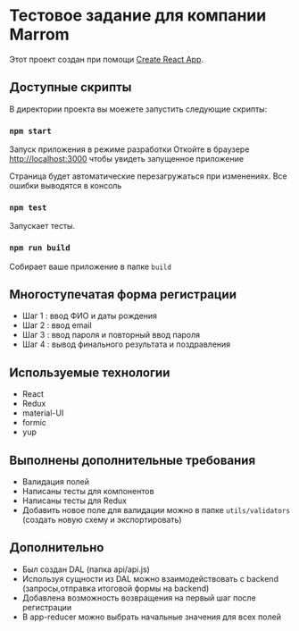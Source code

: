 # Тестовое задание для компании Marrom

Этот проект создан при помощи [Create React App](https://github.com/facebook/create-react-app).

## Доступные скрипты

В директории проекта вы моежете запустить следующие скрипты:

### `npm start`

Запуск приложения в режиме разработки
Откойте в браузере [http://localhost:3000](http://localhost:3000) чтобы увидеть запущенное приложение

Страница будет автоматические перезагружаться при изменениях.
Все ошибки выводятся в консоль 

### `npm test`

Запускает тесты.

### `npm run build`

Собирает ваше приложение в папке  `build` 

## Многоступечатая форма регистрации

- Шаг 1 : ввод ФИО и даты рождения
- Шаг 2 : ввод email
- Шаг 3 : ввод пароля и повторный ввод пароля
- Шаг 4 : вывод финального результата и поздравления

## Используемые технологии

- React
- Redux
- material-UI
- formic
- yup

## Выполнены дополнительные требования

- Валидация полей
- Написаны тесты для компонентов
- Написаны тесты для Redux
- Добавить новое поле для валидации можно в папке `utils/validators` (создать новую схему и экспортировать)


## Дополнительно

- Был создан DAL (папка api/api.js)
- Используя сущности из DAL можно взаимодействовать с backend (запросы,отправка итоговой формы на backend)
- Добавлена возможность возвращения на первый шаг после регистрации
- В app-reducer можно выбрать начальные значения для всех полей
